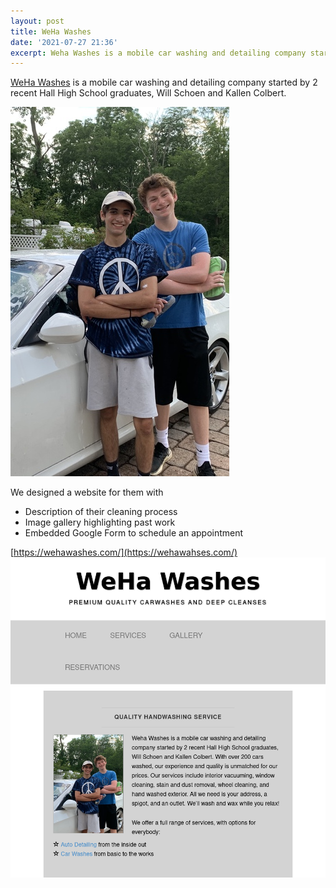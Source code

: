 ```yaml
---
layout: post
title: WeHa Washes
date: '2021-07-27 21:36'
excerpt: Weha Washes is a mobile car washing and detailing company started by 2 recent Hall High School graduates in West Hartford, CT.
---
```


[WeHa Washes](https://wehawashes.com/) is a mobile car washing and detailing company started by 2 recent Hall High School graduates, Will Schoen and Kallen Colbert.

![Will and Kallen](../../../images/weha_washes/will_kallen.jpeg)

We designed a website for them with
- Description of their cleaning process
- Image gallery highlighting past work
- Embedded Google Form to schedule an appointment

[https://wehawashes.com/](https://wehawahses.com/)
![Homepage Screenshot](../../../images/weha_washes/homepage.png)